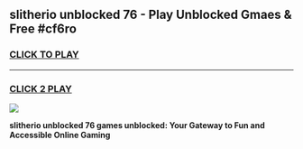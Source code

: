 
## slitherio unblocked 76 - Play Unblocked Gmaes & Free #cf6ro
<h3>
<a href="https://news.freeplayer.one?title=slitherio_unblocked_76&ref=03M">CLICK TO PLAY</a></h3>
<hr>

<h3>
<a href="https://news.freeplayer.one?title=slitherio_unblocked_76&ref=03M">CLICK 2 PLAY</a>
  
</h3>

<a href="https://news.freeplayer.one?title=slitherio_unblocked_76&ref=03M"><img src="https://clearcache.store/games.png"></a>


**slitherio unblocked 76 games unblocked: Your Gateway to Fun and Accessible Online Gaming**

